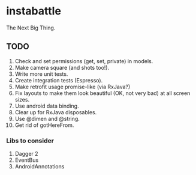 # instabattle
The Next Big Thing.

## TODO
1. Check and set permissions (get, set, private) in models.
2. Make camera square (and shots too!).
3. Write more unit tests.
4. Create integration tests (Espresso).
5. Make retrofit usage promise-like (via RxJava?)
6. Fix layouts to make them look beautiful (OK, not very bad) at all screen sizes.
7. Use android data binding.
8. Clear up for RxJava disposables.
9. Use @dimen and @string.
10. Get rid of gotHereFrom.

### Libs to consider
1. Dagger 2
2. EventBus
3. AndroidAnnotations